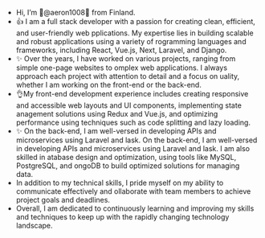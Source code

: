 - Hi, I’m 🎉@aeron1008🎉 from Finland. 
- 👍 I am a full stack developer with a passion for creating clean, efficient, and user-friendly web pplications. My expertise lies in building scalable and robust applications using a variety of rogramming languages and frameworks, including React, Vue.js, Next, Laravel, and Django.
- ✨ Over the years, I have worked on various projects, ranging from simple one-page websites to omplex web applications. I always approach each project with attention to detail and a focus on uality, whether I am working on the front-end or the back-end.
- 👌My front-end development experience includes creating responsive and accessible web layouts and UI components, implementing state anagement solutions using Redux and Vue.js, and optimizing performance using techniques such as code splitting and lazy loading.
- ✨ On the back-end, I am well-versed in developing APIs and microservices using Laravel and lask. On the back-end, I am well-versed in developing APIs and microservices using Laravel and lask. I am also skilled in atabase design and optimization, using tools like MySQL, PostgreSQL, and ongoDB to build optimized solutions for managing data.
- In addition to my technical skills, I pride myself on my ability to communicate effectively and ollaborate with team members to achieve project goals and deadlines.
- Overall, I am dedicated to continuously learning and improving my skills and techniques to keep up with the rapidly changing technology landscape.

<!---
aeron1008/aeron1008 is a ✨ special ✨ repository because its `README.md` (this file) appears on your GitHub profile.
You can click the Preview link to take a look at your changes.
--->

